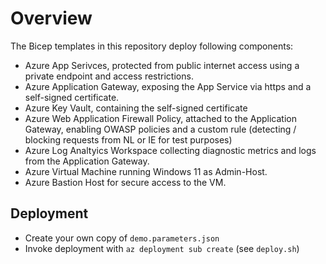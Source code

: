 # Overview

The Bicep templates in this repository deploy following components:

- Azure App Serivces, protected from public internet access using a private endpoint and access restrictions.
- Azure Application Gateway, exposing the App Service via https and a self-signed certificate.
- Azure Key Vault, containing the self-signed certificate
- Azure Web Application Firewall Policy, attached to the Application Gateway, enabling OWASP policies and a custom rule (detecting / blocking requests from NL or IE for test purposes)
- Azure Log Analtyics Workspace collecting diagnostic metrics and logs from the Application Gateway.
- Azure Virtual Machine running Windows 11 as Admin-Host.
- Azure Bastion Host for secure access to the VM.

## Deployment

- Create your own copy of `demo.parameters.json`
- Invoke deployment with `az deployment sub create` (see `deploy.sh`)
